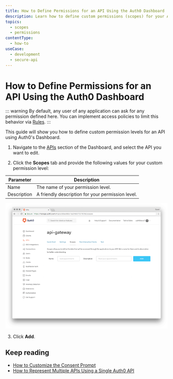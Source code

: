 ```yaml
---
title: How to Define Permissions for an API Using the Auth0 Dashboard
description: Learn how to define custom permissions (scopes) for your API using the Auth0 Dashboard.
topics:
  - scopes
  - permissions
contentType:
  - how-to
useCase:
  - development
  - secure-api
---
```

# How to Define Permissions for an API Using the Auth0 Dashboard

::: warning
By default, any user of any application can ask for any permission defined here. You can implement access policies to limit this behavior via [Rules](/rules).
:::

This guide will show you how to define custom permission levels for an API using Auth0's Dashboard.


1. Navigate to the [APIs](${manage_url}/#/apis) section of the Dashboard, and select the API you want to edit.

2. Click the **Scopes** tab and provide the following values for your custom permission level:

| Parameter   | Description |
| ----------- | ----------- |
| Name        | The name of your permission level. |
| Description | A friendly description for your permission level. |

![API Scopes](/media/articles/scopes/api-scopes.png)

3. Click **Add**.


## Keep reading

- [How to Customize the Consent Prompt](/scopes/current/guides/customize-consent-prompt)
- [How to Represent Multiple APIs Using a Single Auth0 API](/api-auth/tutorials/represent-multiple-apis)
